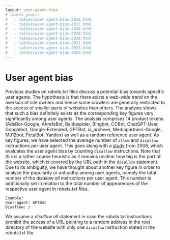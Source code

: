 ```yaml
---
layout: user-agent-bias
# tables_years:
#   - tables/user-agent-bias-2016.html
#   - tables/user-agent-bias-2017.html
#   - tables/user-agent-bias-2018.html
#   - tables/user-agent-bias-2019.html
#   - tables/user-agent-bias-2020.html
#   - tables/user-agent-bias-2021.html
#   - tables/user-agent-bias-2022.html
#   - tables/user-agent-bias-2023.html
---
```


User agent bias
===============

Previous studies on robots.txt files discuss a potential bias towards specific user agents. The hypothesis is that there exists a web-wide trend on the aversion of site owners and hence some crawlers are generally restricted to the access of smaller parts of websites than others. The analysis shows that such a bias definitely exists as the corresponding key figures vary significantly among user agents. The analysis comprises 14 product tokens (AdsBot-Google, AhrefsBot, Baiduspider, Bingbot, CCBot, ChatGPT-User, Googlebot, Google-Extended, GPTBot, ia_archiver, Mediapartners-Google, MJ12bot, PetalBot, Yandex) as well as a random reference user agent. As key figures, we have selected the average number of `allow` and `disallow` instructions per user agent. This goes along with a [study](https://doi.org/10.1145/1367497.1367711) from 2008, which evaluates the user agent bias by counting `disallow` instructions. Note that this is a rather course heuristic as it remains unclear how big is the part of the website, which is covered by the URL path in the `disallow` statement. Due to its ambiguity, we have thought about another key figure in order to analyze the popularity or antipathy among user agents, namely the total number of the *disallow all* instructions per user agent. This number is additionally set in relation to the total number of appearences of the respective user agent in robots.txt files.
```
Example:
User-agent: GPTBot
Disallow: /
```
We assume a *disallow all* statement in case the robots.txt instructions prohibit the access of a URL pointing to a random address in the root directory of the website with only one `disallow` instruction stated in the robots.txt file.